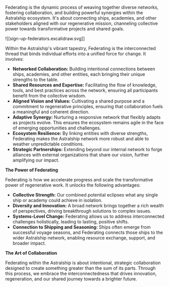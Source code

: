  Federating is the dynamic process of weaving together diverse networks, fostering collaboration, and building powerful synergies within the Astralship ecosystem. It's about connecting ships, academies, and other stakeholders aligned with our regenerative mission, channeling collective power towards transformative projects and shared goals.
 
![[sign-up-federators.excalidraw.svg]]

Within the Astralship's vibrant tapestry, Federating is the interconnected thread that binds individual efforts into a unified force for change. It involves:

- **Networked Collaboration:** Building intentional connections between ships, academies, and other entities, each bringing their unique strengths to the table.
- **Shared Resources and Expertise:** Facilitating the flow of knowledge, tools, and best practices across the network, ensuring all participants benefit from the collective wisdom.
- **Aligned Vision and Values:** Cultivating a shared purpose and a commitment to regenerative principles, ensuring that collaboration fuels a meaningful and coherent direction.
- **Adaptive Synergy:** Nurturing a responsive network that flexibly adapts as projects evolve. This ensures the ecosystem remains agile in the face of emerging opportunities and challenges.
- **Ecosystem Resilience:** By linking entities with diverse strengths, Federating makes the Astralship network more robust and able to weather unpredictable conditions.
- **Strategic Partnerships:** Extending beyond our internal network to forge alliances with external organizations that share our vision, further amplifying our impact.

**The Power of Federating**

Federating is how we accelerate progress and scale the transformative power of regenerative work. It unlocks the following advantages:

- **Collective Strength:** Our combined potential eclipses what any single ship or academy could achieve in isolation.
- **Diversity and Innovation:** A broad network brings together a rich wealth of perspectives, driving breakthrough solutions to complex issues.
- **Systems-Level Change:** Federating allows us to address interconnected challenges holistically, leading to lasting, positive shifts.
- **Connection to Shipping and Seasoning:** Ships often emerge from successful voyage seasons, and Federating connects those ships to the wider Astralship network, enabling resource exchange, support, and broader impact.

**The Art of Collaboration**

Federating within the Astralship is about intentional, strategic collaboration designed to create something greater than the sum of its parts. Through this process, we embrace the interconnectedness that drives innovation, regeneration, and our shared journey towards a brighter future.